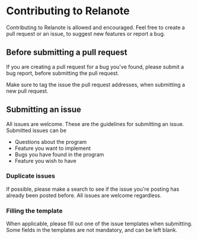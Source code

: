 # Contributing to Relanote

Contributing to Relanote is allowed and encouraged. Feel free to create a pull request or an issue, to suggest new features or report a bug.

## Before submitting a pull request

If you are creating a pull request for a bug you've found, please submit a bug report, before submitting the pull request.

Make sure to tag the issue the pull request addresses, when submitting a new pull request.

## Submitting an issue

All issues are welcome. These are the guidelines for submitting an issue.
Submitted issues can be

* Questions about the program
* Feature you want to implement
* Bugs you have found in the program
* Feature you wish to have

### Duplicate issues

If possible, please make a search to see if the issue you're posting has already been posted before. All issues are welcome regardless.

### Filling the template

When applicable, please fill out one of the issue templates when submitting.
Some fields in the templates are not mandatory, and can be left blank.
